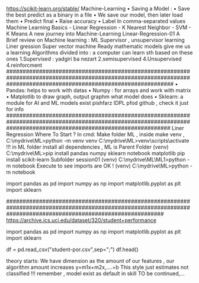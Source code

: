 https://scikit-learn.org/stable/
Machine-Learning
•	Saving a Model :
•	Save the best predict as a binary in a file 
•	We save our model, then later load them 
•	Predict final 
•	Raise accuracy 
•	Label
            In comma-separated values
       Machine Learning Basics - Linear Regression - K Nearest Neighbor - SVM - K Means
A new journey into Machine-Learning
Linear-Regression-01 A Brief review on Machine learning : ML Supervisor , unsupervisor learning Liner gression Super vector machine Ready mathematic models give me us a learning Algorithms divided into : a computer can learn sth based on these ones 1.Supervised : yadgiri ba nezart 2.semisupervised 4.Unsupervised 4.reinforcment ###################################################################################################################################################################
 • Pandas: helps to work with datas • Numpy : for arrays and work with matrix • Matplotlib to draw graph, output graphm what model does • Sklearn: a module for AI and ML models exist pishfarz IDPL pfod github , check it just for info 
##################################################################################################################################################################
Liner Regression
Where To Start ?
In cmd: Make folder ML , inside make venv , C:\mydrive\ML>python -m venv venv C:\mydrive\ML>venv\scripts\activate !!! in ML folder install all dependencies , ML is Parent Folder (venv) C:\mydrive\ML>pip install pandas numpy sklearn notebook matplotlib pip install scikit-learn Subfolder session01 (venv) C:\mydrive\ML\ML1>python -m notebook Execute to see imports are OK ! (venv) C:\mydrive\ML>python -m notebook

import pandas as pd import numpy as np import matplotlib.pyplot as plt import sklearn

################################################################################################################################################################
                          https://archive.ics.uci.edu/dataset/320/student+performance

import pandas as pd import numpy as np import matplotlib.pyplot as plt import sklearn

df = pd.read_csv("student-por.csv",sep=";") df.head()

theory starts: We have dimension as the amount of our features , our algorithm amount increases y=m1x+m2x,….+b This style just estimates not classified !!! remember , model exist as default in skill
TO be continued,…
